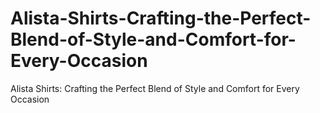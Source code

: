 # Alista-Shirts-Crafting-the-Perfect-Blend-of-Style-and-Comfort-for-Every-Occasion
Alista Shirts: Crafting the Perfect Blend of Style and Comfort for Every Occasion

